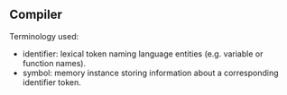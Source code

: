 ## Compiler

Terminology used: 
- identifier: lexical token naming language entities (e.g. variable or function names). 
- symbol: memory instance storing information about a corresponding identifier token. 